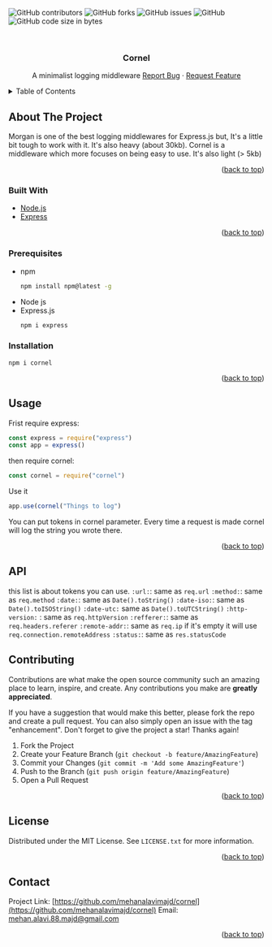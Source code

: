 <div id="top"></div>

<!-- PROJECT SHIELDS -->
![GitHub contributors](https://img.shields.io/github/contributors/mehanalavimajd/cornel?style=for-the-badge)
![GitHub forks](https://img.shields.io/github/forks/mehanalavimajd/cornel?style=for-the-badge)
![GitHub issues](https://img.shields.io/github/issues-raw/mehanalavimajd/cornel?style=for-the-badge)
![GitHub](https://img.shields.io/github/license/mehanalavimajd/cornel?style=for-the-badge)
![GitHub code size in bytes](https://img.shields.io/github/languages/code-size/mehanalavimajd/cornel?style=for-the-badge)



<!-- PROJECT LOGO -->
<br />
  <h3 align="center">Cornel</h3>

  <p align="center">
    A minimalist logging middleware 
    <a href="https://github.com/mehanalavimajd/Best-README-Template/issues">Report Bug</a>
    ·
    <a href="https://github.com/mehanalavimajd/Best-README-Template/issues">Request Feature</a>
  </p>
</div>



<!-- TABLE OF CONTENTS -->
<details>
  <summary>Table of Contents</summary>
  <ol>
    <li>
      <a href="#about-the-project">About The Project</a>
      <ul>
        <li><a href="#built-with">Built With</a></li>
      </ul>
    </li>
      <ul>
        <li><a href="#prerequisites">Prerequisites</a></li>
        <li><a href="#installation">Installation</a></li>
      </ul>
    <li><a href="#usage">Usage</a></li>
    <li><a href="#roadmap">Roadmap</a></li>
    <li><a href="#contributing">Contributing</a></li>
    <li><a href="#license">License</a></li>
    <li><a href="#contact">Contact</a></li>
    <li><a href="#acknowledgments">Acknowledgments</a></li>
  </ol>
</details>



<!-- ABOUT THE PROJECT -->
## About The Project

Morgan is one of the best logging middlewares for Express.js but, It's a little bit tough to work with it. It's also heavy (about 30kb).
Cornel is a middleware which more focuses on being easy to use. It's also light (> 5kb)

<p align="right">(<a href="#top">back to top</a>)</p>

### Built With

* [Node.js](https://nodejs.org/en/)
* [Express](https://expressjs.com/)

<p align="right">(<a href="#top">back to top</a>)</p>



### Prerequisites
* npm
  ```sh
  npm install npm@latest -g
  ```
* Node js
* Express.js
  ```sh
  npm i express
  ```

### Installation

```
npm i cornel
```

<p align="right">(<a href="#top">back to top</a>)</p>



<!-- USAGE EXAMPLES -->
## Usage

Frist require express:
```js
const express = require("express")
const app = express()
```
then require cornel:
```js
const cornel = require("cornel")
```
Use it
```js
app.use(cornel("Things to log")
```
You can put tokens in cornel parameter. 
Every time a request is made cornel will log the string you wrote there.

<p align="right">(<a href="#top">back to top</a>)</p>

## API
this list is about tokens you can use.
`:url:`:
  same as `req.url`
`:method:`:
  same as `req.method`
`:date:`:
  same as `Date().toString()`
`:date-iso:`:
  same as `Date().toISOString()`
 `:date-utc:`
  same as `Date().toUTCString()`
`:http-version:` :
  same as `req.httpVersion`
 `:refferer:`:
  same as `req.headers.referer`
 `:remote-addr:`:
  same as `req.ip` if it's empty it will use `req.connection.remoteAddress`
 `:status:`:
  same as `res.statusCode`
<!-- CONTRIBUTING -->
## Contributing

Contributions are what make the open source community such an amazing place to learn, inspire, and create. Any contributions you make are **greatly appreciated**.

If you have a suggestion that would make this better, please fork the repo and create a pull request. You can also simply open an issue with the tag "enhancement".
Don't forget to give the project a star! Thanks again!

1. Fork the Project
2. Create your Feature Branch (`git checkout -b feature/AmazingFeature`)
3. Commit your Changes (`git commit -m 'Add some AmazingFeature'`)
4. Push to the Branch (`git push origin feature/AmazingFeature`)
5. Open a Pull Request

<p align="right">(<a href="#top">back to top</a>)</p>



<!-- LICENSE -->
## License

Distributed under the MIT License. See `LICENSE.txt` for more information.

<p align="right">(<a href="#top">back to top</a>)</p>



<!-- CONTACT -->
## Contact

Project Link: [https://github.com/mehanalavimajd/cornel](https://github.com/mehanalavimajd/cornel)
Email: mehan.alavi.88.majd@gmail.com

<p align="right">(<a href="#top">back to top</a>)</p>

